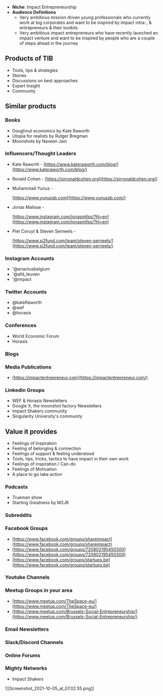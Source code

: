 - **Niche**: Impact Entrepreneurship
- **Audience Definitions**
    - Very ambitious mission driven young professionals who currently work at big corporates and want to be inspired by impact intra-, & entrepreneurs & their toolkits
    - Very ambitious impact entrepreneurs who have recently launched an impact venture and want to be inspired by people who are a couple of steps ahead in the journey

## Products of TIB

- Tools, tips & strategies
- Stories
- Discussions on best approaches
- Expert Insight
- Community

  

  

## Similar products

### Books

- Doughnut economics by Kate Raworth
- Utopia for realists by Rutger Bregman
- Moonshots by Naveen Jain

### Influencers/Thought Leaders

- Kate Raworth - [https://www.kateraworth.com/blog/](https://www.kateraworth.com/blog/)
- Ronald Cohen - [https://sirronaldcohen.org](https://sirronaldcohen.org/)
- Muhammad Yunus -  
      
    [https://www.yunussb.com](https://www.yunussb.com/)
- Jonas Malisse -  
      
    [https://www.instagram.com/jonasmllss/?hl=en](https://www.instagram.com/jonasmllss/?hl=en)
- Piet Coruyt & Steven Serneels -  
      
    [https://www.si2fund.com/team/steven-serneels/](https://www.si2fund.com/team/steven-serneels/)

### Instagram Accounts

- '@enactusbelgium
- '@afd_leuven
- '@impact

### Twitter Accounts

- @kateRaworth
- @wef
- @horasis

### Conferences

- World Economic Forum
- Horasis

### Blogs

### Media Publications

- [https://impactentrepreneur.com](https://impactentrepreneur.com/)

### Linkedin Groups

- WEF & Horasis Newsletters
- Google X, the moonshot factory Newsletters
- Impact Shakers community
- Singularity University's community

## Value it provides

- Feelings of Inspiration
- Feeling of belonging & connection
- Feelings of support & feeling understood
- Tools, tips, tricks, tactics to have impact in their own work
- Feelings of inspiration / Can-do
- Feelings of Motivation
- A place to go take action

  

### Podcasts

- Trueman show
- Starting Greatness by M2JR

### Subreddits

  

### Facebook Groups

- [https://www.facebook.com/groups/shareimpact](https://www.facebook.com/groups/shareimpact)
- [https://www.facebook.com/groups/720802195450300](https://www.facebook.com/groups/720802195450300)
- [https://www.facebook.com/groups/startups.be](https://www.facebook.com/groups/startups.be)

### Youtube Channels

### Meetup Groups in your area

- [https://www.meetup.com/TheSpace-eu/](https://www.meetup.com/TheSpace-eu/)
- [https://www.meetup.com/Brussels-Social-Entrepreneurship/](https://www.meetup.com/Brussels-Social-Entrepreneurship/)

### Email Newsletters

### Slack/Discord Channels

### Online Forums

### Mighty Networks

- Impact Shakers

![[Screenshot_2021-10-05_at_07.02.55.png]]